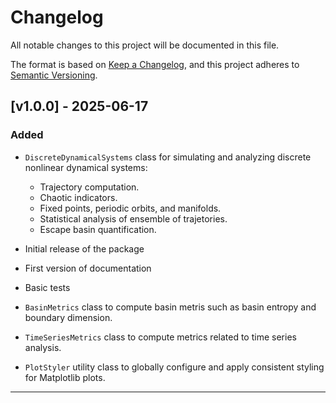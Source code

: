# Changelog

All notable changes to this project will be documented in this file.

The format is based on [Keep a Changelog](https://keepachangelog.com/en/1.0.0/),
and this project adheres to [Semantic Versioning](https://semver.org/spec/v2.0.0.html).

## [v1.0.0] - 2025-06-17

### Added

-   `DiscreteDynamicalSystems` class for simulating and analyzing discrete nonlinear dynamical systems:
    -   Trajectory computation.
    -   Chaotic indicators.
    -   Fixed points, periodic orbits, and manifolds.
    -   Statistical analysis of ensemble of trajetories.
    -   Escape basin quantification.
-   Initial release of the package
-   First version of documentation
-   Basic tests

-   `BasinMetrics` class to compute basin metris such as basin entropy and boundary dimension.

-   `TimeSeriesMetrics` class to compute metrics related to time series analysis.

-   `PlotStyler` utility class to globally configure and apply consistent styling for Matplotlib plots.

---

<!-- Dummy heading to avoid ending on a transition -->
## 

